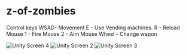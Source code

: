 # z-of-zombies
Control keys
WSAD- Movement
E - Use Vending machines.
R - Reload
Mouse 1 - Fire
Mouse 2 - Aim
Mouse Wheel - Change wapon

![Unity Screen 4](https://user-images.githubusercontent.com/57465338/167197759-469b098c-aeeb-4cb4-9ef4-07dcaa6c3372.png)
![Unity Screen 2](https://user-images.githubusercontent.com/57465338/167197489-9bf93df8-3bfe-4771-950b-b9076e6c3892.png)
![Unity Screen 3](https://user-images.githubusercontent.com/57465338/167197479-762968f3-fa97-4f9a-8bf8-ae9503b7ccc9.png)



